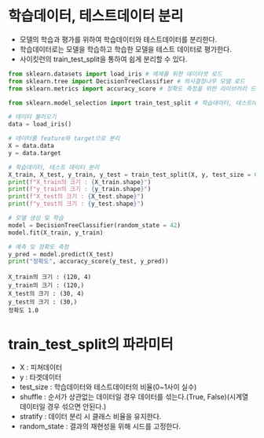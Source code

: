# 학습데이터, 테스트데이터 분리
- 모델의 학습과 평가를 위하여 학습데이터와 테스트데이터를 분리한다.
- 학습데이터로는 모델을 학습하고 학습한 모델을 테스트 데이터로 평가한다.
- 사이킷런의 train_test_split을 통하여 쉽게 분리할 수 있다.


```python
from sklearn.datasets import load_iris # 예제를 위한 데이터셋 로드
from sklearn.tree import DecisionTreeClassifier # 의사결정나무 모델 로드
from sklearn.metrics import accuracy_score # 정확도 측정을 위한 라이브러리 드드

from sklearn.model_selection import train_test_split # 학습데이터, 테스트데이터 분리를 위한 라이브러리 드드
```


```python
# 데이터 불러오기
data = load_iris()

# 데이터를 feature와 target으로 분리
X = data.data
y = data.target

# 학습데이터, 테스트 데이터 분리
X_train, X_test, y_train, y_test = train_test_split(X, y, test_size = 0.2, random_state = 42)
print(f"X_train의 크기 : {X_train.shape}")
print(f"y_train의 크기 : {y_train.shape}")
print(f"X_test의 크기 : {X_test.shape}")
print(f"y_test의 크기 : {y_test.shape}")

# 모델 생성 및 학습
model = DecisionTreeClassifier(random_state = 42)
model.fit(X_train, y_train)

# 예측 및 정확도 측정
y_pred = model.predict(X_test)
print("정확도", accuracy_score(y_test, y_pred))
```

    X_train의 크기 : (120, 4)
    y_train의 크기 : (120,)
    X_test의 크기 : (30, 4)
    y_test의 크기 : (30,)
    정확도 1.0
    

# train_test_split의 파라미터
- X : 피쳐데이터
- y : 타겟데이터
- test_size : 학습데이터와 테스트데이터의 비율(0~1사이 실수)
- shuffle : 순서가 상관없는 데이터일 경우 데이터를 섞는다.(True, False)(시계열 데이터일 경우 섞으면 안된다.)
- stratify : 데이터 분리 시 클래스 비율을 유지한다.
- random_state : 결과의 재현성을 위해 시드를 고정한다.
